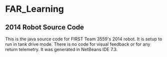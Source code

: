 # FAR_Learning

## 2014 Robot Source Code

This is the java source code for FIRST Team 3559's 2014 robot. It is setup to run in tank drive mode. There is no code for visual feedback or for any return telemetry. It was generated in NetBeans IDE 7.3. 